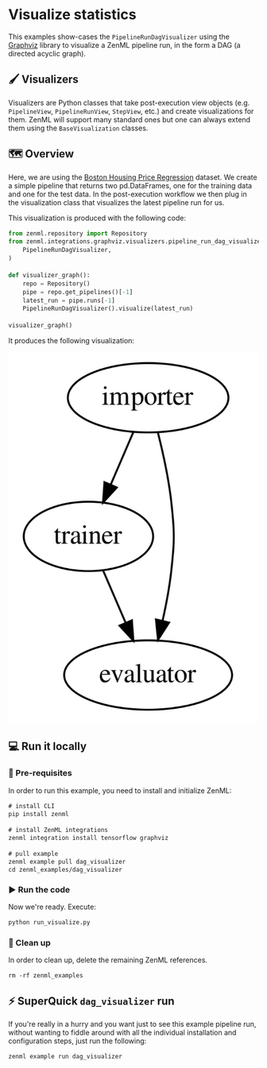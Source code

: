 # Visualize statistics

This examples show-cases the `PipelineRunDagVisualizer` using the
[Graphviz](https://graphviz.readthedocs.io/en/stable/manual.html) library to
visualize a ZenML pipeline run, in the form a DAG (a directed acyclic graph).

## 🖌 Visualizers

Visualizers are Python classes that take post-execution view objects (e.g.
`PipelineView`, `PipelineRunView`, `StepView`, etc.) and create visualizations
for them. ZenML will support many standard ones but one can always extend them
using the `BaseVisualization` classes.

## 🗺 Overview
Here, we are using the
[Boston Housing Price Regression](https://keras.io/api/datasets/boston_housing/)
dataset. We create a simple pipeline that returns two pd.DataFrames, one for the
training data and one for the test data. In the post-execution workflow we then
plug in the visualization class that visualizes the latest pipeline run for us.

This visualization is produced with the following code:

```python
from zenml.repository import Repository
from zenml.integrations.graphviz.visualizers.pipeline_run_dag_visualizer import (
    PipelineRunDagVisualizer,
)

def visualizer_graph():
    repo = Repository()
    pipe = repo.get_pipelines()[-1]
    latest_run = pipe.runs[-1]
    PipelineRunDagVisualizer().visualize(latest_run)

visualizer_graph()
```

It produces the following visualization:

![Boston Housing Dataset Pipeline Visualization](assets/dag-visualization.png)

## 💻 Run it locally

### 📃 Pre-requisites
In order to run this example, you need to install and initialize ZenML:

```shell
# install CLI
pip install zenml

# install ZenML integrations
zenml integration install tensorflow graphviz

# pull example
zenml example pull dag_visualizer
cd zenml_examples/dag_visualizer

```

### ▶ Run the code
Now we're ready. Execute:

```bash
python run_visualize.py
```

### 🧽 Clean up
In order to clean up, delete the remaining ZenML references.

```shell
rm -rf zenml_examples
```

## ⚡ SuperQuick `dag_visualizer` run

If you're really in a hurry and you want just to see this example pipeline run,
without wanting to fiddle around with all the individual installation and
configuration steps, just run the following:

```shell
zenml example run dag_visualizer
```
